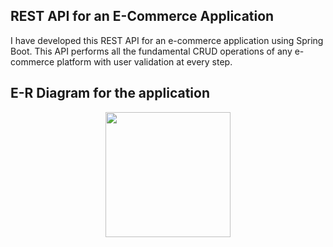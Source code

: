 ## REST API for an E-Commerce Application
I have developed this REST API for an e-commerce application using Spring Boot. This API performs all the fundamental CRUD operations of any e-commerce platform with user validation at every step.

## E-R Diagram for the application
<div align="center">
  <img src="https://drive.google.com/file/d/137fliudv2QTUEoTBzLBCcuAIWm8jU-_f/view?usp=drive_link" width="200"/>
  <p></p>
</div>
